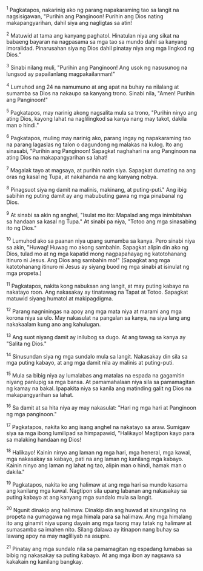 <sup>1</sup>
Pagkatapos, nakarinig ako ng parang napakaraming tao sa langit na nagsisigawan, "Purihin ang Panginoon! Purihin ang Dios nating makapangyarihan, dahil siya ang nagligtas sa atin! 

<sup>2</sup>
Matuwid at tama ang kanyang paghatol. Hinatulan niya ang sikat na babaeng bayaran na nagpasama sa mga tao sa mundo dahil sa kanyang imoralidad. Pinarusahan siya ng Dios dahil pinatay niya ang mga lingkod ng Dios." 

<sup>3</sup>
Sinabi nilang muli, "Purihin ang Panginoon! Ang usok ng nasusunog na lungsod ay papailanlang magpakailanman!" 

<sup>4</sup>
Lumuhod ang 24 na namumuno at ang apat na buhay na nilalang at sumamba sa Dios na nakaupo sa kanyang trono. Sinabi nila, "Amen! Purihin ang Panginoon!" 

<sup>5</sup>
Pagkatapos, may narinig akong nagsalita mula sa trono, "Purihin ninyo ang ating Dios, kayong lahat na naglilingkod sa kanya nang may takot, dakila man o hindi." 

<sup>6</sup>
Pagkatapos, muling may narinig ako, parang ingay ng napakaraming tao na parang lagaslas ng talon o dagundong ng malakas na kulog. Ito ang sinasabi, "Purihin ang Panginoon! Sapagkat naghahari na ang Panginoon na ating Dios na makapangyarihan sa lahat! 

<sup>7</sup>
Magalak tayo at magsaya, at purihin natin siya. Sapagkat dumating na ang oras ng kasal ng Tupa, at nakahanda na ang kanyang nobya. 

<sup>8</sup>
Pinagsuot siya ng damit na malinis, makinang, at puting-puti." Ang ibig sabihin ng puting damit ay ang mabubuting gawa ng mga pinabanal ng Dios. 

<sup>9</sup>
At sinabi sa akin ng anghel, "Isulat mo ito: Mapalad ang mga inimbitahan sa handaan sa kasal ng Tupa." At sinabi pa niya, "Totoo ang mga sinasabing ito ng Dios." 

<sup>10</sup>
Lumuhod ako sa paanan niya upang sumamba sa kanya. Pero sinabi niya sa akin, "Huwag! Huwag mo akong sambahin. Sapagkat alipin din ako ng Dios, tulad mo at ng mga kapatid mong nagpapahayag ng katotohanang itinuro ni Jesus. Ang Dios ang sambahin mo!" (Sapagkat ang mga katotohanang itinuro ni Jesus ay siyang buod ng mga sinabi at isinulat ng mga propeta.) 

<sup>11</sup>
Pagkatapos, nakita kong nabuksan ang langit, at may puting kabayo na nakatayo roon. Ang nakasakay ay tinatawag na Tapat at Totoo. Sapagkat matuwid siyang humatol at makipagdigma. 

<sup>12</sup>
Parang nagniningas na apoy ang mga mata niya at marami ang mga korona niya sa ulo. May nakasulat na pangalan sa kanya, na siya lang ang nakakaalam kung ano ang kahulugan. 

<sup>13</sup>
Ang suot niyang damit ay inilubog sa dugo. At ang tawag sa kanya ay "Salita ng Dios." 

<sup>14</sup>
Sinusundan siya ng mga sundalo mula sa langit. Nakasakay din sila sa mga puting kabayo, at ang mga damit nila ay malinis at puting-puti. 

<sup>15</sup>
Mula sa bibig niya ay lumalabas ang matalas na espada na gagamitin niyang panlupig sa mga bansa. At pamamahalaan niya sila sa pamamagitan ng kamay na bakal. Ipapakita niya sa kanila ang matinding galit ng Dios na makapangyarihan sa lahat. 

<sup>16</sup>
Sa damit at sa hita niya ay may nakasulat: "Hari ng mga hari at Panginoon ng mga panginoon." 

<sup>17</sup>
Pagkatapos, nakita ko ang isang anghel na nakatayo sa araw. Sumigaw siya sa mga ibong lumilipad sa himpapawid, "Halikayo! Magtipon kayo para sa malaking handaan ng Dios! 

<sup>18</sup>
Halikayo! Kainin ninyo ang laman ng mga hari, mga heneral, mga kawal, mga nakasakay sa kabayo, pati na ang laman ng kanilang mga kabayo. Kainin ninyo ang laman ng lahat ng tao, alipin man o hindi, hamak man o dakila." 

<sup>19</sup>
Pagkatapos, nakita ko ang halimaw at ang mga hari sa mundo kasama ang kanilang mga kawal. Nagtipon sila upang labanan ang nakasakay sa puting kabayo at ang kanyang mga sundalo mula sa langit. 

<sup>20</sup>
Ngunit dinakip ang halimaw. Dinakip din ang huwad at sinungaling na propeta na gumagawa ng mga himala para sa halimaw. Ang mga himalang ito ang ginamit niya upang dayain ang mga taong may tatak ng halimaw at sumasamba sa imahen nito. Silang dalawa ay itinapon nang buhay sa lawang apoy na may nagliliyab na asupre. 

<sup>21</sup>
Pinatay ang mga sundalo nila sa pamamagitan ng espadang lumabas sa bibig ng nakasakay sa puting kabayo. At ang mga ibon ay nagsawa sa kakakain ng kanilang bangkay.